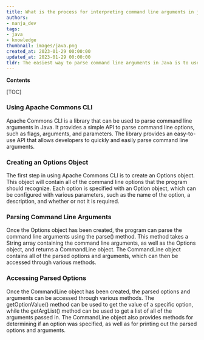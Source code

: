 ```yaml
---
title: What is the process for interpreting command line arguments in java?
authors:
- nanja_dev
tags:
- java
- knowledge
thumbnail: images/java.png
created_at: 2023-01-29 00:00:00
updated_at: 2023-01-29 00:00:00
tldr: The easiest way to parse command line arguments in Java is to use the String[] args parameter in the main method.
---
```


**Contents**

[TOC]

### Using Apache Commons CLI
Apache Commons CLI is a library that can be used to parse command line arguments in Java. It provides a simple API to parse command line options, such as flags, arguments, and parameters. The library provides an easy-to-use API that allows developers to quickly and easily parse command line arguments.

### Creating an Options Object
The first step in using Apache Commons CLI is to create an Options object. This object will contain all of the command line options that the program should recognize. Each option is specified with an Option object, which can be configured with various parameters, such as the name of the option, a description, and whether or not it is required.

### Parsing Command Line Arguments
Once the Options object has been created, the program can parse the command line arguments using the parse() method. This method takes a String array containing the command line arguments, as well as the Options object, and returns a CommandLine object. The CommandLine object contains all of the parsed options and arguments, which can then be accessed through various methods.

### Accessing Parsed Options
Once the CommandLine object has been created, the parsed options and arguments can be accessed through various methods. The getOptionValue() method can be used to get the value of a specific option, while the getArgList() method can be used to get a list of all of the arguments passed in. The CommandLine object also provides methods for determining if an option was specified, as well as for printing out the parsed options and arguments.
